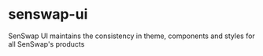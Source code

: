 # senswap-ui
SenSwap UI maintains the consistency in theme, components and styles for all SenSwap's products
